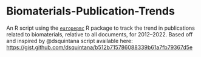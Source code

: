 # Biomaterials-Publication-Trends

An R script using the [`europepmc`](https://cran.r-project.org/web/packages/europepmc/index.html) R package
to track the trend in publications related to biomaterials, relative to all documents, for 2012–2022.
Based off and inspired by @dsquintana script available here: https://gist.github.com/dsquintana/b512b715786088339b61a7fb79367d5e
